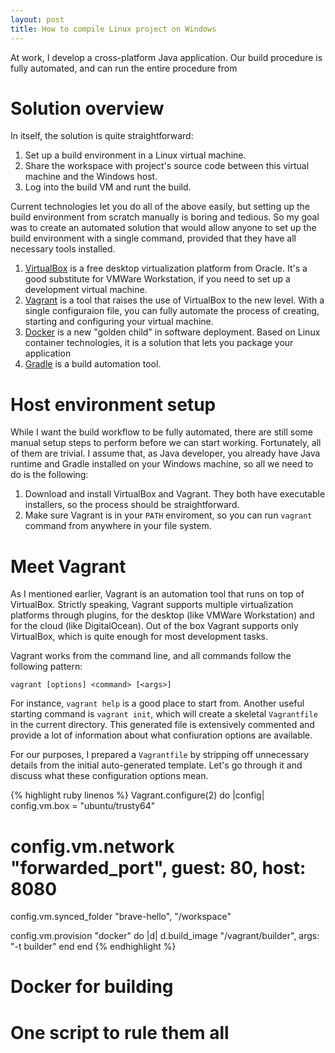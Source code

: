 ```yaml
---
layout: post
title: How to compile Linux project on Windows
---
```


At work, I develop a cross-platform Java application. Our build procedure is
fully automated, and can run the entire procedure from

# Solution overview

In itself, the solution is quite straightforward:

1. Set up a build environment in a Linux virtual machine.
2. Share the workspace with project's source code between this virtual machine
and the Windows host.
3. Log into the build VM and runt the build.

Current technologies let you do all of the above easily, but setting up the
build environment from scratch manually is boring and tedious. So my goal was to
create an automated solution that would allow anyone to set up the build
environment with a single command, provided that they have all necessary tools
installed.

1. [VirtualBox][virtual-box] is a free desktop virtualization platform from
Oracle. It's a good substitute for VMWare Workstation, if you need to set up a
development virtual machine. 
2. [Vagrant][vagrant] is a tool that raises the use of VirtualBox to
the new level. With a single configuraion file, you can fully automate the
process of creating, starting and configuring your virtual machine.
3. [Docker][docker] is a new "golden child" in software deployment. Based on Linux
container technologies, it is a solution that lets you package your application
4. [Gradle][gradle] is a build automation tool.

[virtual-box]: https://www.virtualbox.org
[vagrant]: https://www.vagrantup.com
[docker]: https://www.docker.com
[gradle]: https://gradle.org

# Host environment setup

While I want the build workflow to be fully automated, there are still some
manual setup steps to perform before we can start working. Fortunately, all of
them are trivial. I assume that, as Java developer, you already have Java
runtime and Gradle installed on your Windows machine, so all we need to do is
the following:

1. Download and install VirtualBox and Vagrant. They both have executable
installers, so the process should be straightforward.
2. Make sure Vagrant is in your `PATH` enviroment, so you can run `vagrant`
command from anywhere in your file system.

# Meet Vagrant

As I mentioned earlier, Vagrant is an automation tool that runs on top of
VirtualBox. Strictly speaking, Vagrant supports multiple virtualization
platforms through plugins, for the desktop (like VMWare Workstation) and for the
cloud (like DigitalOcean). Out of the box Vagrant supports only VirtualBox,
which is quite enough for most development tasks.

Vagrant works from the command line, and all commands follow the following
pattern:

    vagrant [options] <command> [<args>]

For instance, `vagrant help` is a good place to start from. Another useful
starting command is `vagrant init`, which will create a skeletal `Vagrantfile`
in the current directory. This generated file is extensively commented and
provide a lot of information about what confiuration options are available.

For our purposes, I prepared a `Vagrantfile` by stripping off unnecessary
details from the initial auto-generated template. Let's go through it and
discuss what these configuration options mean.

{% highlight ruby linenos %}
Vagrant.configure(2) do |config|
  config.vm.box = "ubuntu/trusty64"

  # config.vm.network "forwarded_port", guest: 80, host: 8080
  config.vm.synced_folder "brave-hello", "/workspace"
 
  config.vm.provision "docker" do |d|
    d.build_image "/vagrant/builder", args: "-t builder"
  end
end
{% endhighlight %}  


# Docker for building

# One script to rule them all



